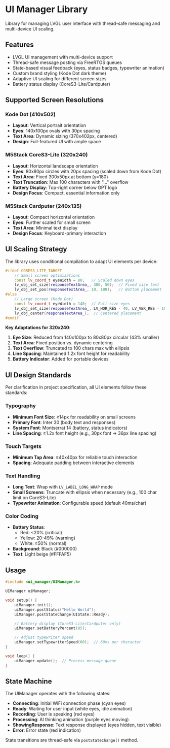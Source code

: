 # UI Manager Library

Library for managing LVGL user interface with thread-safe messaging and multi-device UI scaling.

## Features

- LVGL UI management with multi-device support
- Thread-safe message posting via FreeRTOS queues
- State-based visual feedback (eyes, status badges, typewriter animation)
- Custom brand styling (Kode Dot dark theme)
- Adaptive UI scaling for different screen sizes
- Battery status display (CoreS3-Lite/Cardputer)

## Supported Screen Resolutions

### Kode Dot (410x502)
- **Layout**: Vertical portrait orientation
- **Eyes**: 140x100px ovals with 30px spacing
- **Text Area**: Dynamic sizing (370x402px, centered)
- **Design**: Full-featured UI with ample space

### M5Stack CoreS3-Lite (320x240)
- **Layout**: Horizontal landscape orientation
- **Eyes**: 80x80px circles with 20px spacing (scaled down from Kode Dot)
- **Text Area**: Fixed 300x50px at bottom (y=180)
- **Text Truncation**: Max 100 characters with "..." overflow
- **Battery Display**: Top-right corner below GPT logo
- **Design Focus**: Compact, essential information only

### M5Stack Cardputer (240x135)
- **Layout**: Compact horizontal orientation
- **Eyes**: Further scaled for small screen
- **Text Area**: Minimal text display
- **Design Focus**: Keyboard-primary interaction

## UI Scaling Strategy

The library uses conditional compilation to adapt UI elements per device:

```cpp
#ifdef CORES3_LITE_TARGET
    // Small screen optimizations
    const lv_coord_t eyeWidth = 80;   // Scaled down eyes
    lv_obj_set_size(responseTextArea_, 300, 50);  // Fixed size text
    lv_obj_set_pos(responseTextArea_, 10, 180);   // Bottom placement
#else
    // Large screen (Kode Dot)
    const lv_coord_t eyeWidth = 140;  // Full-size eyes
    lv_obj_set_size(responseTextArea_, LV_HOR_RES - 40, LV_VER_RES - 100);
    lv_obj_center(responseTextArea_);  // Centered placement
#endif
```

**Key Adaptations for 320x240**:
1. **Eye Size**: Reduced from 140x100px to 80x80px circular (43% smaller)
2. **Text Area**: Fixed position vs. dynamic centering
3. **Text Overflow**: Truncated to 100 chars max with ellipsis
4. **Line Spacing**: Maintained 1.2x font height for readability
5. **Battery Indicator**: Added for portable devices

## UI Design Standards

Per clarification in project specification, all UI elements follow these standards:

### Typography
- **Minimum Font Size**: ≥14px for readability on small screens
- **Primary Font**: Inter 30 (body text and responses)
- **System Font**: Montserrat 14 (battery, status indicators)
- **Line Spacing**: ≥1.2x font height (e.g., 30px font → 36px line spacing)

### Touch Targets
- **Minimum Tap Area**: ≥40x40px for reliable touch interaction
- **Spacing**: Adequate padding between interactive elements

### Text Handling
- **Long Text**: Wrap with `LV_LABEL_LONG_WRAP` mode
- **Small Screens**: Truncate with ellipsis when necessary (e.g., 100 char limit on CoreS3-Lite)
- **Typewriter Animation**: Configurable speed (default 40ms/char)

### Color Coding
- **Battery Status**:
  - Red: <20% (critical)
  - Yellow: 20-49% (warning)
  - White: ≥50% (normal)
- **Background**: Black (#000000)
- **Text**: Light beige (#FFFAF5)

## Usage

```cpp
#include <ui_manager/UIManager.h>

UIManager uiManager;

void setup() {
    uiManager.init();
    uiManager.postStatus("Hello World");
    uiManager.postStateChange(UIState::Ready);

    // Battery display (CoreS3-Lite/Cardputer only)
    uiManager.setBatteryPercent(85);

    // Adjust typewriter speed
    uiManager.setTypewriterSpeed(60);  // 60ms per character
}

void loop() {
    uiManager.update();  // Process message queue
}
```

## State Machine

The UIManager operates with the following states:

- **Connecting**: Initial WiFi connection phase (cyan eyes)
- **Ready**: Waiting for user input (white eyes, idle animation)
- **Recording**: User is speaking (red eyes)
- **Processing**: AI thinking animation (purple eyes moving)
- **ShowingResponse**: Text response displayed (eyes hidden, text visible)
- **Error**: Error state (red indication)

State transitions are thread-safe via `postStateChange()` method.
